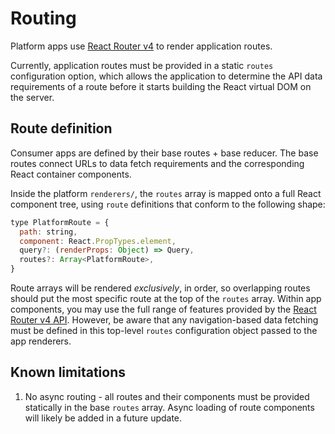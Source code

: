 # Routing

Platform apps use [React Router v4](https://reacttraining.com/react-router/) to
render application routes.

Currently, application routes must be provided in a static `routes`
configuration option, which allows the application to determine the API data
requirements of a route before it starts building the React virtual DOM on the
server.

## Route definition

Consumer apps are defined by their base routes + base reducer. The base routes
connect URLs to data fetch requirements and the corresponding React container
components.

Inside the platform `renderers/`, the `routes` array is mapped onto a full React
component tree, using `route` definitions that conform to the following shape:

```js
type PlatformRoute = {
  path: string,
  component: React.PropTypes.element,
  query?: (renderProps: Object) => Query,
  routes?: Array<PlatformRoute>,
}
```

Route arrays will be rendered _exclusively_, in order, so overlapping routes
should put the most specific route at the top of the `routes` array. Within app
components, you may use the full range of features provided by the [React Router
v4 API](https://reacttraining.com/react-router/api). However, be aware that any
navigation-based data fetching must be defined in this top-level `routes`
configuration object passed to the app renderers.

## Known limitations

1. No async routing - all routes and their components must be provided
   statically in the base `routes` array. Async loading of route components will
   likely be added in a future update.

